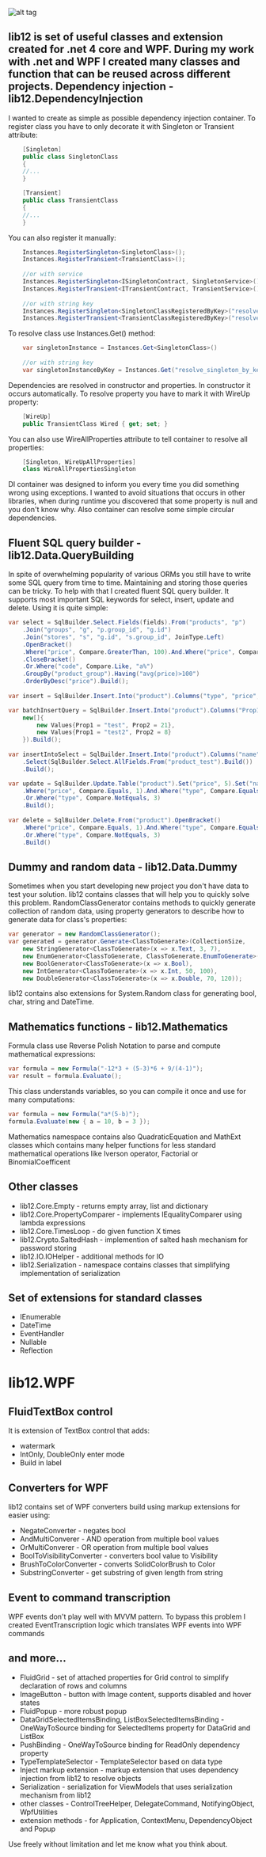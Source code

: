 ![alt tag](https://raw.github.com/kkalinowski/lib12/master/lib12.png)

lib12 is set of useful classes and extension created for .net 4 core and WPF. During my work with .net and WPF I created many classes and function that can be reused across different projects.
Dependency injection - lib12.DependencyInjection
--------------------
I wanted to create as simple as possible dependency injection container. To register class you have to only decorate it with Singleton or Transient attribute:
```csharp
    [Singleton]
    public class SingletonClass
    {
    //...
    }

    [Transient]
    public class TransientClass
    {
    //...
    }
```

You can also register it manually:
```csharp
	Instances.RegisterSingleton<SingletonClass>();
	Instances.RegisterTransient<TransientClass>();
	
	//or with service
	Instances.RegisterSingleton<ISingletonContract, SingletonService>();
	Instances.RegisterTransient<ITransientContract, TransientService>();
	
	//or with string key
	Instances.RegisterSingleton<SingletonClassRegisteredByKey>("resolve_singleton_by_key");
	Instances.RegisterTransient<TransientClassRegisteredByKey>("resolve_transient_by_key");
```

To resolve class use Instances.Get<Type>() method:
```csharp
	var singletonInstance = Instances.Get<SingletonClass>()
	
	//or with string key
	var singletonInstanceByKey = Instances.Get("resolve_singleton_by_key");
```

Dependencies are resolved in constructor and properties. In constructor it occurs automatically. To resolve property you have to mark it with WireUp property:
```csharp
	[WireUp]
	public TransientClass Wired { get; set; }
```

You can also use WireAllProperties attribute to tell container to resolve all properties:
```csharp
	[Singleton, WireUpAllProperties]
	class WireAllPropertiesSingleton
```

DI container was designed to inform you every time you did something wrong using exceptions. I wanted to avoid situations that occurs in other libraries, when during runtime you discovered that some property is null and you don't know why. Also container can resolve some simple circular dependencies.

Fluent SQL query builder - lib12.Data.QueryBuilding
--------------------
In spite of overwhelming popularity of various ORMs you still have to write some SQL query from time to time. Maintaining and storing those queries can be tricky. To help with that I created fluent SQL query builder. It supports most important SQL keywords for select, insert, update and delete. Using it is quite simple:

```csharp
var select = SqlBuilder.Select.Fields(fields).From("products", "p")
	.Join("groups", "g", "p.group_id", "g.id")
	.Join("stores", "s", "g.id", "s.group_id", JoinType.Left)
	.OpenBracket()
	.Where("price", Compare.GreaterThan, 100).And.Where("price", Compare.LessOrEquals, 1000)
	.CloseBracket()
	.Or.Where("code", Compare.Like, "a%")
	.GroupBy("product_group").Having("avg(price)>100")
	.OrderByDesc("price").Build();
	
var insert = SqlBuilder.Insert.Into("product").Columns("type", "price", "name").Values(4, 5, "test").Build();

var batchInsertQuery = SqlBuilder.Insert.Into("product").Columns("Prop1", "Prop2").Batch(
    new[]{
		new Values{Prop1 = "test", Prop2 = 21},
		new Values{Prop1 = "test2", Prop2 = 8}
    }).Build();
    
var insertIntoSelect = SqlBuilder.Insert.Into("product").Columns("name","price")
	.Select(SqlBuilder.Select.AllFields.From("product_test").Build())
    .Build();

var update = SqlBuilder.Update.Table("product").Set("price", 5).Set("name", "test").OpenBracket()
	.Where("price", Compare.Equals, 1).And.Where("type", Compare.Equals, 3).CloseBracket()
	.Or.Where("type", Compare.NotEquals, 3)
	.Build();
	
var delete = SqlBuilder.Delete.From("product").OpenBracket()
	.Where("price", Compare.Equals, 1).And.Where("type", Compare.Equals, 3).CloseBracket()
	.Or.Where("type", Compare.NotEquals, 3)
	.Build()
```

Dummy and random data - lib12.Data.Dummy
--------------------
Sometimes when you start developing new project you don't have data to test your solution. lib12 contains classes that will help you to quickly solve this problem. RandomClassGenerator contains methods to quickly generate collection of random data, using property generators to describe how to generate data for class's properties:
```csharp
var generator = new RandomClassGenerator();
var generated = generator.Generate<ClassToGenerate>(CollectionSize,
	new StringGenerator<ClassToGenerate>(x => x.Text, 3, 7),
	new EnumGenerator<ClassToGenerate, ClassToGenerate.EnumToGenerate>(x => x.Enum),
	new BoolGenerator<ClassToGenerate>(x => x.Bool),
	new IntGenerator<ClassToGenerate>(x => x.Int, 50, 100),
	new DoubleGenerator<ClassToGenerate>(x => x.Double, 70, 120));
```
lib12 contains also extensions for System.Random class for generating bool, char, string and DateTime.

Mathematics functions - lib12.Mathematics
--------------------
Formula class use Reverse Polish Notation to parse and compute mathematical expressions:
```csharp
var formula = new Formula("-12*3 + (5-3)*6 + 9/(4-1)");
var result = formula.Evaluate();
```
This class understands variables, so you can compile it once and use for many computations:
```csharp
var formula = new Formula("a*(5-b)");
formula.Evaluate(new { a = 10, b = 3 });
```
Mathematics namespace contains also QuadraticEquation and MathExt classes which contains many helper functions for less standard mathematical operations like Iverson operator, Factorial or BinomialCoefficent

Other classes
---
- lib12.Core.Empty - returns empty array, list and dictionary
- lib12.Core.PropertyComparer - implements IEqualityComparer using lambda expressions
- lib12.Core.TimesLoop - do given function X times
- lib12.Crypto.SaltedHash - implemention of salted hash mechanism for password storing
- lib12.IO.IOHelper - additional methods for IO
- lib12.Serialization - namespace contains classes that simplifying implementation of serialization

Set of extensions for standard classes
--------------------
- IEnumerable
- DateTime
- EventHandler
- Nullable
- Reflection

lib12.WPF
===
FluidTextBox control
--------------------
It is extension of TextBox control that adds:
- watermark
- IntOnly, DoubleOnly enter mode
- Build in label

Converters for WPF
--------------------
lib12 contains set of WPF converters build using markup extensions for easier using:
- NegateConverter - negates bool
- AndMultiConverer - AND operation from multiple bool values
- OrMultiConverer - OR operation from multiple bool values
- BoolToVisibilityConverter - converters bool value to Visibility
- BrushToColorConverter - converts SolidColorBrush to Color
- SubstringConverter - get substring of given length from string

Event to command transcription
--------------------
WPF events don't play well with MVVM pattern. To bypass this problem I created EventTranscription logic which translates WPF events into WPF commands

and more...
--------------------
- FluidGrid - set of attached properties for Grid control to simplify declaration of rows and columns
- ImageButton - button with Image content, supports disabled and hover states
- FluidPopup - more robust popup
- DataGridSelectedItemsBinding, ListBoxSelectedItemsBinding - OneWayToSource binding for SelectedItems property for DataGrid and ListBox
- PushBinding - OneWayToSource binding for ReadOnly dependency property
- TypeTemplateSelector - TemplateSelector based on data type
- Inject markup extension - markup extension that uses dependency injection from lib12 to resolve objects
- Serialization - serialization for ViewModels that uses serialization mechanism from lib12
- other classes - ControlTreeHelper, DelegateCommand, NotifyingObject, WpfUtilities
- extension methods - for Application, ContextMenu, DependencyObject and Popup

Use freely without limitation and let me know what you think about.
